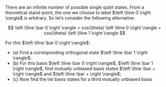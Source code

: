


There are an infinite number of possible single qubit states.  From a theoretical stand-point,  the  one  we  choose  to  label $\left \lline 0 \right \rangle$ is  arbitrary.   So  let’s  consider  the  following alternative.

$$
\left \lline \bar 0 \right \rangle = cos(\theta) \left \lline 0 \right \rangle + cos(\theta) \left \lline 1 \right \rangle
$$

For this $\left \lline \bar 0 \right \rangle$:
* (a) Find a corresponding orthogonal state $\left \lline \bar 1 \right \rangle$;
* (b)  For this basis $\left \lline \bar 0 \right \rangle$, $\left \lline \bar 1 \right \rangle$, find mutually unbiased basis states $\left \lline \bar + \right \rangle$ and $\left \lline \bar + \right \rangle$;
* (c)  Now find the twi basis states for a third mutually unbiased basis